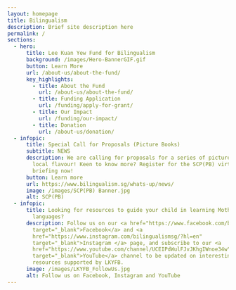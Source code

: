 ```yaml
---
layout: homepage
title: Bilingualism
description: Brief site description here
permalink: /
sections:
  - hero:
      title: Lee Kuan Yew Fund for Bilingualism
      background: /images/Hero-BannerGIF.gif
      button: Learn More
      url: /about-us/about-the-fund/
      key_highlights:
        - title: About the Fund
          url: /about-us/about-the-fund/
        - title: Funding Application
          url: /funding/apply-for-grant/
        - title: Our Impact
          url: /funding/our-impact/
        - title: Donation
          url: /about-us/donation/
  - infopic:
      title: Special Call for Proposals (Picture Books)
      subtitle: NEWS
      description: We are calling for proposals for a series of picture books with
        local flavour! Keen to know more? Register for the SCP(PB) virtual
        briefing now!
      button: Learn more
      url: https://www.bilingualism.sg/whats-up/news/
      image: /images/SCP(PB) Banner.jpg
      alt: SCP(PB)
  - infopic:
      title: Looking for resources to guide your child in learning Mother Tongue
        languages?
      description: Follow us on our <a href="https://www.facebook.com/bilingualismsg"
        target="_blank">Facebook</a> and <a
        href="https://www.instagram.com/bilingualismsg/?hl=en"
        target="_blank">Instagram </a> page, and subscribe to our <a
        href="https://www.youtube.com/channel/UCEIPdWulFJvJKhgIWnoe34w"
        target="_blank">YouTube</a> channel to be updated on interesting
        resources supported by LKYFB.
      image: /images/LKYFB_FollowUs.jpg
      alt: Follow us on Facebook, Instagram and YouTube
---
```

